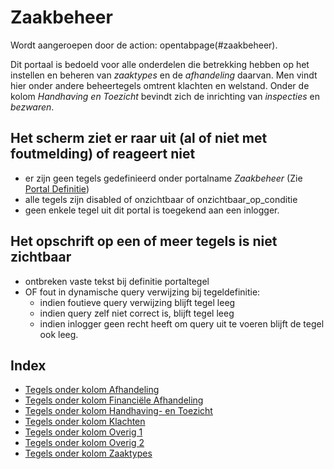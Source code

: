 # Zaakbeheer

Wordt aangeroepen door de action: opentabpage(#zaakbeheer).

Dit portaal is bedoeld voor alle onderdelen die betrekking hebben op het instellen en beheren van _zaaktypes_ en de _afhandeling_ daarvan. Men vindt hier onder andere beheertegels omtrent klachten en welstand. Onder de kolom _Handhaving en Toezicht_ bevindt zich de inrichting van _inspecties_ en _bezwaren_.

## Het scherm ziet er raar uit (al of niet met foutmelding) of reageert niet

- er zijn geen tegels gedefinieerd onder portalname _Zaakbeheer_ (Zie [Portal Definitie](/instellen_inrichten/portaldefinitie/README.md))
- alle tegels zijn disabled of onzichtbaar of onzichtbaar_op_conditie
- geen enkele tegel uit dit portal is toegekend aan een inlogger.

## Het opschrift op een of meer tegels is niet zichtbaar

- ontbreken vaste tekst bij definitie portaltegel
- OF fout in dynamische query verwijzing bij tegeldefinitie:
  - indien foutieve query verwijzing blijft tegel leeg
  - indien query zelf niet correct is, blijft tegel leeg
  - indien inlogger geen recht heeft om query uit te voeren blijft de tegel ook leeg.

## Index

- [Tegels onder kolom Afhandeling](/probleemoplossing/portalen_en_moduleschermen/zaakbeheer/tegels_kolom_afhandeling.md)
- [Tegels onder kolom Financiële Afhandeling](/probleemoplossing/portalen_en_moduleschermen/zaakbeheer/tegels_kolom_financiele_afhandeling.md)
- [Tegels onder kolom Handhaving- en Toezicht](/probleemoplossing/portalen_en_moduleschermen/zaakbeheer/tegels_kolom_handhaving_toezicht.md)
- [Tegels onder kolom Klachten](/probleemoplossing/portalen_en_moduleschermen/zaakbeheer/tegels_kolom_klachten.md)
- [Tegels onder kolom Overig 1](/probleemoplossing/portalen_en_moduleschermen/zaakbeheer/tegels_kolom_overig_1.md)
- [Tegels onder kolom Overig 2](/probleemoplossing/portalen_en_moduleschermen/zaakbeheer/tegels_kolom_overig_2.md)
- [Tegels onder kolom Zaaktypes](/probleemoplossing/portalen_en_moduleschermen/zaakbeheer/tegels_kolom_zaaktypes.md)
